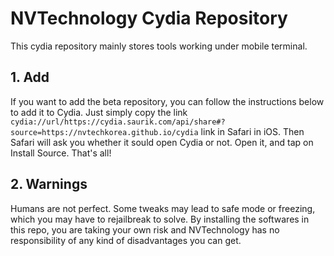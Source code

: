 # NVTechnology Cydia Repository
This cydia repository mainly stores tools working under mobile terminal.

## 1. Add
If you want to add the beta repository, you can follow the instructions below to add it to Cydia.
Just simply copy the link ```cydia://url/https://cydia.saurik.com/api/share#?source=https://nvtechkorea.github.io/cydia``` link in Safari in iOS. Then Safari will ask you whether it sould open Cydia or not. Open it, and tap on Install Source. That's all!

## 2. Warnings
Humans are not perfect. Some tweaks may lead to safe mode or freezing, which you may have to rejailbreak to solve. By installing the softwares in this repo, you are taking your own risk and NVTechnology has no responsibility of any kind of disadvantages you can get.
